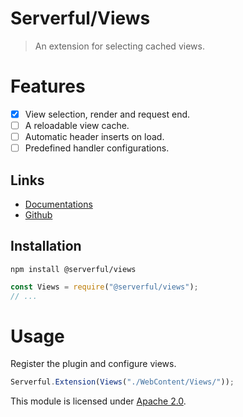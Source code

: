 
# Serverful/Views

> An extension for selecting cached views.


# Features
* [x] View selection, render and request end.
* [ ] A reloadable view cache.
* [ ] Automatic header inserts on load.
* [ ] Predefined handler configurations.

## Links
* [Documentations](https://github.com/ServerfulArch/Views/blob/master/Documentation/Index.md)
* [Github](https://github.com/Serverful/Views)

## Installation
`npm install @serverful/views`
```js
const Views = require("@serverful/views");
// ...
```


# Usage
Register the plugin and configure views.
```js
Serverful.Extension(Views("./WebContent/Views/"));
```


This module is licensed under [Apache 2.0](http://www.apache.org/licenses/LICENSE-2.0).
